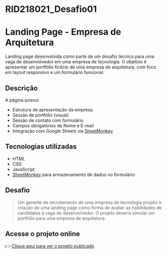 # RID218021_Desafio01

# Landing Page - Empresa de Arquitetura
Landing page desenvolvida como parte de um desafio técnico para uma vaga de desenvolvedor em uma empresa de tecnologia. O objetivo é apresentar um portfólio fictício de uma empresa de arquitetura, com foco em layout responsivo e um formulário funcional.

## Descrição

A página possui:

- Estrutura de apresentação da empresa
- Sessão de portfólio (visual)
- Sessão de contato com formulário
- Campos obrigatórios de Nome e E-mail
- Integração com Google Sheets via [SheetMonkey](https://sheetmonkey.io/)

## Tecnologias utilizadas

- HTML
- CSS
- JavaScript
- [SheetMonkey](https://sheetmonkey.io/) para armazenamento de dados no formulário

## Desafio

> Um gerente de recrutamento de uma empresa de tecnologia propôs a criação de uma landing page como forma de avaliar as habilidades de candidatos à vaga de desenvolvedor. O projeto deveria simular um portfólio para uma empresa de arquitetura.

## Acesse o projeto online

👉 [Clique aqui para ver o projeto publicado](https://rid218021-desafio01.netlify.app)
